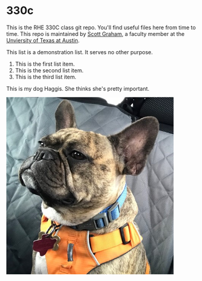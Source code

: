 # 330c
This is the RHE 330C class git repo. You'll find useful files here from time to time. This repo is maintained by [Scott Graham](http://sscottgraham.com), a faculty member at the [Unviersity of Texas at Austin](http://utexas.edu).

This list is a demonstration list. It serves no other purpose. 

1. This is the first list item. 
2. This is the second list item. 
3. This is the third list item. 


This is my dog Haggis. She thinks she's pretty important. 


![My dog Haggis.](haggis.jpg)
